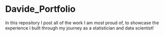 # Davide_Portfolio
In this repository I post all of the work I am most proud of, to showcase the experience i built through my journey as a statistician and data scientist!
